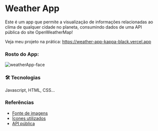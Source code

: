 # Weather App

Este é um app que permite a visualização de informações relacionadas ao clima de qualquer cidade no planeta, consumindo dados de uma API pública do site OpenWeatherMap!

Veja meu projeto na prática:
https://weather-app-kappa-black.vercel.app

### Rosto do App:
![weatherApp-face](https://github.com/jpiologo/weatherApp/assets/122281207/27439be9-a39b-4838-a19e-b6fdc16b0396)

### 🛠 Tecnologias
Javascript, HTML, CSS...


### Referências

 - [Fonte de imagens](https://www.freepik.com/)
 - [Ícones utilizados](https://boxicons.com/)
 - [API pública](https://openweathermap.org/api)
